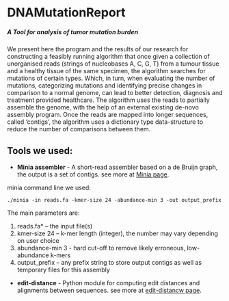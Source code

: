 # DNAMutationReport
##### A Tool for analysis of tumor mutation burden

We present here the program and the results of our research for constructing a feasibly running algorithm that once given a collection of unorganised reads (strings of nucleobases A, C, G, T) from a tumour tissue and a healthy tissue of the same specimen, the algorithm searches for mutations of certain types. Which, in turn, when evaluating the number of mutations, categorizing mutations and identifying precise changes in comparison to a normal genome, can lead to better detection, diagnosis and treatment provided healthcare.
The algorithm uses the reads to partially assemble the genome, with the help of an external existing de-novo assembly program. Once the reads are mapped into longer sequences, called ‘contigs’, the algorithm uses a dictionary type data-structure to reduce the number of comparisons between them.

## Tools we used:
* **Minia assembler** - A short-read assembler based on a de Bruijn graph, the output is a set of contigs. see more at [Minia page](https://github.com/GATB/minia).

minia command line we used:
```
./minia -in reads.fa -kmer-size 24 -abundance-min 3 -out output_prefix
```
The main parameters are:
  1. reads.fa* – the input file(s)
  2. kmer-size 24 – k-mer length (integer), the number may vary depending on user choice
  3. abundance-min 3 - hard cut-off to remove likely erroneous, low-abundance k-mers
  4. output_prefix – any prefix string to store output contigs as well as temporary files for this assembly

* **edit-distance** - Python module for computing edit distances and alignments between sequences. see more at [edit-distancw page](https://github.com/belambert/edit-distance).
